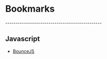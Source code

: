 <h1>Bookmarks</h1>
-----------------------------------------------

## Javascript
* [BounceJS](http://bouncejs.com/)
